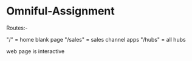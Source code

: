 # Omniful-Assignment

Routes:- 

"/" = home blank page
"/sales" = sales channel apps
"/hubs" = all hubs

web page is interactive
